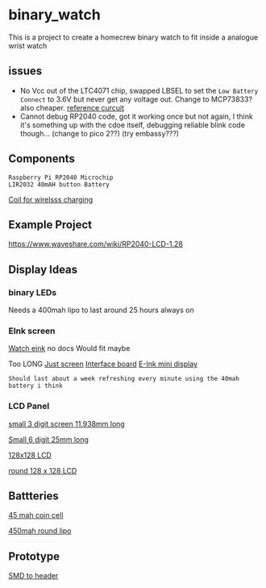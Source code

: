 # binary_watch

This is a project to create a homecrew binary watch to fit inside a analogue wrist watch

## issues

- No Vcc out of the LTC4071 chip, swapped LBSEL to set the `Low Battery Connect` to 3.6V but never get any voltage out. Change to MCP73833? also cheaper. [reference curcuit](https://learn.adafruit.com/li-ion-and-lipoly-batteries/downloads)
- Cannot debug RP2040 code, got it working once but not again, I think it's something up with the cdoe itself, debugging reliable blink code though... (change to pico 2??) (try embassy???)

## Components
```
Raspberry Pi RP2040 Microchip
LIR2032 40mAH button Battery
```
[Coil for wirelsss charging](https://www.mouser.co.uk/ProductDetail/Wurth-Elektronik/760308101216?qs=16w8nSHsg3uUA0dFoYycuw%3D%3D)


## Example Project

https://www.waveshare.com/wiki/RP2040-LCD-1.28

## Display Ideas

### binary LEDs

Needs a 400mah lipo to last around 25 hours always on

### EInk screen 

[Watch eink](https://www.aliexpress.com/item/1005005791100921.html) no docs
Would fit maybe

Too LONG
[Just screen](https://www.aliexpress.com/item/33044560386.html?spm=a2g0o.productlist.main.37.11d8xICCxICCuu)
[Interface board](https://www.aliexpress.com/item/1005004633084221.html?spm=a2g0o.detail.1000023.1.7d38UkA5UkA5Mj)
[E-Ink mini display](https://www.waveshare.com/1.54inch-e-paper-module.htm)
```
Should last about a week refreshing every minute using the 40mah battery i think
```

### LCD Panel

[small  3 digit screen 11.938mm long](https://www.aliexpress.com/item/1005005194797350.html)

[Small 6 digit 25mm long](https://www.aliexpress.com/item/32324866141.html)

[128x128 LCD](https://www.digikey.co.uk/en/products/detail/sharp-microelectronics/LS013B7DH03/5300387)

[round 128 x 128 LCD](https://uk.farnell.com/midas/mdcog128128b-fptlw/lcd-display-fstn-128-x-128-pixel/dp/3407285)

## Battteries

[45 mah coin cell](https://uk.rs-online.com/web/p/button-batteries/1834291)

[450mah round lipo](https://www.aliexpress.com/item/4000126677395.html)

## Prototype

[SMD to header](https://www.digikey.co.uk/en/products/detail/adafruit-industries-llc/1207/5022796)